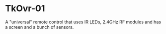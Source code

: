 # TkOvr-01
A "universal" remote control that uses IR LEDs, 2.4GHz RF modules and has a screen and a bunch of sensors.
